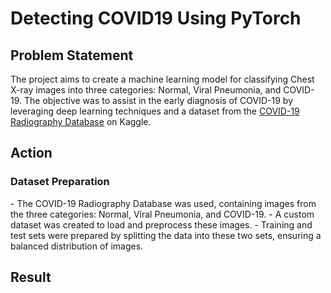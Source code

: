 # Detecting COVID19 Using PyTorch 

## Problem Statement 
The project aims to create a machine learning model for classifying Chest X-ray images into three categories: Normal, Viral Pneumonia, and COVID-19. The objective was to assist in the early diagnosis of COVID-19 by leveraging deep learning techniques and a dataset from the [COVID-19 Radiography Database](https://www.kaggle.com/datasets/tawsifurrahman/covid19-radiography-database) on Kaggle.


## Action 
<h3>Dataset Preparation</h3>
- The COVID-19 Radiography Database was used, containing images from the three categories: Normal, Viral Pneumonia, and COVID-19. 
- A custom dataset was created to load and preprocess these images.
- Training and test sets were prepared by splitting the data into these two sets, ensuring a balanced distribution of images.


## Result


